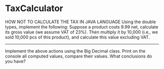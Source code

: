 # TaxCalculator
HOW NOT TO CALCULATE THE TAX IN  JAVA LANGUAGE
Using the double types, implement the following:
Suppose a product costs 9.99 net, calculate its gross value (we assume VAT of 23%). 
Then multiply it by 10,000 (i.e., we sold 10,000 pcs of this product), and calculate this value excluding VAT.
-------------------------------------------------- ------------------------------------------------
Implement the above actions using the Big Decimal class. Print on the console all computed values, compare their values. What conclusions do you have?

